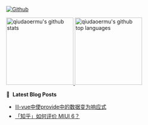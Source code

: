 [![Github](https://img.shields.io/github/followers/qiudaoermu?label=Follow&style=social)](https://github.com/qiudaoermu)

<a href="https://github.com/qiudaoermu">
  <img height="180em" src="https://github-readme-stats.vercel.app/api?username=qiudaoermu&show_icons=true&count_private=true" alt="qiudaoermu's github stats" />
  <img height="180em" src="https://github-readme-stats.vercel.app/api/top-langs/?username=qiudaoermu&layout=compact" alt="qiudaoermu's github top languages" />
</a>
<br/>

<!--
** qiudaoermu / qiudaoermu ** is a ✨ _special_ ✨ repository because its`README.md`(this file) appears on your GitHub profile.

Here are some ideas to get you started:

  - 🔭 I’m currently working on ...
- 🌱 I’m currently learning ...
- 👯 I’m looking to collaborate on ...
- 🤔 I’m looking for help with ...
- 💬 Ask me about ...
- 📫 How to reach me: ...
- 😄 Pronouns: ...
- ⚡ Fun fact: ...
-->

📕 &nbsp;**Latest Blog Posts**

<!-- BLOG-POST-LIST:START -->
- [⛓-vue中使provide中的数据变为响应式](https://qiudaoermu.github.io//2015/01/29/vue%E4%B8%AD%E4%BD%BFprovide%E4%B8%AD%E7%9A%84%E6%95%B0%E6%8D%AE%E5%8F%98%E4%B8%BA%E5%93%8D%E5%BA%94%E5%BC%8F/)
- [「知乎」如何评价 MIUI 6？](https://qiudaoermu.github.io//2014/08/16/miui6/)
<!-- BLOG-POST-LIST:END -->


